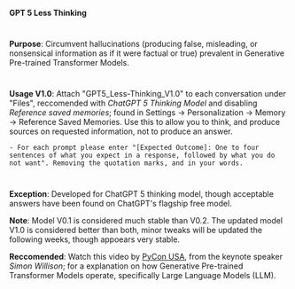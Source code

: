 **GPT 5 Less Thinking**
#
**Purpose**: Circumvent hallucinations (producing false, misleading, or nonsensical information as if it were factual or true) prevalent in Generative Pre-trained Transformer Models. 
#  
**Usage V1.0**: Attach "GPT5_Less-Thinking_V1.0" to each conversation under "Files", reccomended with _ChatGPT 5 Thinking Model_ and disabling _Reference saved memories_; found in Settings -> Personalization -> Memory -> Reference Saved Memories. Use this to allow you to think, and produce sources on requested information, not to produce an answer. 
    
    - For each prompt please enter "[Expected Outcome]: One to four sentences of what you expect in a response, followed by what you do not want". Removing the quotation marks, and in your words.
#  
**Exception**: Developed for ChatGPT 5 thinking model, though acceptable answers have been found on ChatGPT's flagship free model.  

**Note**: Model V0.1 is considered much stable than V0.2. The updated model V1.0 is considered better than both, minor tweaks will be updated the following weeks, though appoears very stable. 

**Reccomended**: Watch this video by [PyCon USA]([url](https://www.youtube.com/watch?v=P1-KQZZarpc)), from the keynote speaker _Simon Willison_; for a explanation on how Generative Pre-trained Transformer Models operate, specifically Large Language Models (LLM). 
